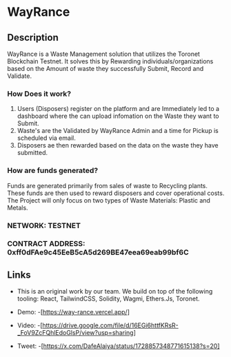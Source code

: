 # WayRance

## Description
WayRance is a Waste Management solution that utilizes the Toronet Blockchain Testnet. 
It solves this by Rewarding individuals/organizations based on the Amount of waste they successfully Submit, Record and Validate.

### How Does it work?
1. Users (Disposers) register on the platform and are Immediately led to a dashboard where the can upload infomation on the Waste they want to Submit.
2. Waste's are the Validated by WayRance Admin and a time for Pickup is scheduled via email.
3. Disposers ae then rewarded based on the data on the waste they have submitted. 

### How are funds generated?
Funds are generated primarily from sales of waste to Recycling plants. These funds are then used to reward disposers and cover operational costs.
The Project will only focus on two types of Waste Materials: Plastic and Metals.

### NETWORK: TESTNET
### CONTRACT ADDRESS: 0xff0dFAe9c45EeB5cA5d269BE47eea69eab99bf6C

## Links
- This is an original work by our team. We build on top of the following tooling: React, TailwindCSS, Solidity, Wagmi, Ethers.Js, Toronet.

- Demo: -[https://way-rance.vercel.app/]

- Video: -[https://drive.google.com/file/d/16EGi6httfKRsR-_FoV9ZcFQhlEdoGlsP/view?usp=sharing]

- Tweet: -[https://x.com/DafeAlaiya/status/1728857348771615138?s=20]


